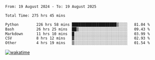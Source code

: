 <!--START_SECTION:waka-->

```txt
From: 19 August 2024 - To: 19 August 2025

Total Time: 275 hrs 45 mins

Python        226 hrs 58 mins ████████████████████▒░░░░   81.04 %
Bash          26 hrs 25 mins  ██▒░░░░░░░░░░░░░░░░░░░░░░   09.43 %
Markdown      11 hrs 10 mins  █░░░░░░░░░░░░░░░░░░░░░░░░   03.99 %
CSV           8 hrs 12 mins   ▓░░░░░░░░░░░░░░░░░░░░░░░░   02.93 %
Other         4 hrs 19 mins   ▒░░░░░░░░░░░░░░░░░░░░░░░░   01.54 %
```

<!--END_SECTION:waka-->
[![wakatime](https://wakatime.com/badge/user/5f89a63a-5294-4958-ad30-2b3455e63f2a.svg)](https://wakatime.com/@5f89a63a-5294-4958-ad30-2b3455e63f2a)
